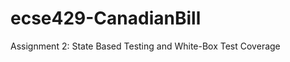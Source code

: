 ecse429-CanadianBill
====================

Assignment 2: State Based Testing and White-Box Test Coverage
